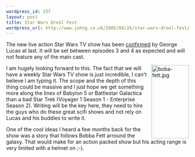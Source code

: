 ```yaml
--- 
wordpress_id: 337
layout: post
title: Star Wars Drool Fest
wordpress_url: http://www.johng.co.uk/2005/04/26/star-wars-drool-fest/
---
```

The new live action Star Wars TV show has been <a href="http://comingsoon.net/news/topnews.php?id=9301" target="_self">confirmed</a> by George Lucas at last. It will be set&nbsp;between episodes 3 and 4 as expected and will not feature any of the main cast.

<img width="102" vspace="0" hspace="5" height="200" border="0" align="right" title="boba-fett.jpg" alt="boba-fett.jpg" src="http://www.johng.co.uk/wp-content/images/boba-fett.jpg" />

I am hugely&nbsp;looking forward to this. The fact that we will have a weekly Star Wars TV show is just incredible, I can't believe I am typing it. The scope and the depth of this thing could be massive and I just hope we get something more along the lines of Babylon 5 or Battlestar Galactica than a bad Star Trek (Voyager 1 Season 1 -&nbsp;Enterprise Season 2). Writing will be the key here, they need to hire the guys who do these great scifi shows and not rely on Lucas and his buddies to write it.
	
One of the cool ideas I heard a few months back for the show was&nbsp;a story&nbsp;that follows Bobba Fett arround the galaxy. That would make for an action packed show but his acting range is very limited with&nbsp;a helmet on ;-).
